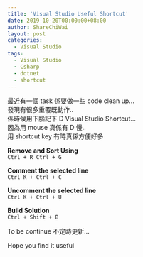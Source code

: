```yaml
---
title: 'Visual Studio Useful Shortcut'
date: 2019-10-20T00:00:00+08:00
author: ShareChiWai
layout: post
categories:
  - Visual Studio
tags:
  - Visual Studio
  - Csharp
  - dotnet
  - shortcut
---
```


最近有一個 task 係要做一些 code clean up...  
發現有很多重覆既動作..  
係時候用下腦記下 D Visual Studio Shortcut...  
因為用 mouse 真係有 D 慢..  
用 shortcut key 有時真係方便好多

**Remove and Sort Using**  
`Ctrl + R Ctrl + G`

**Comment the selected line**  
`Ctrl K + Ctrl + C`

**Uncomment the selected line**  
`Ctrl K + Ctrl + U`

**Build Solution**  
`Ctrl + Shift + B`

To be continue 不定時更新...

Hope you find it useful

